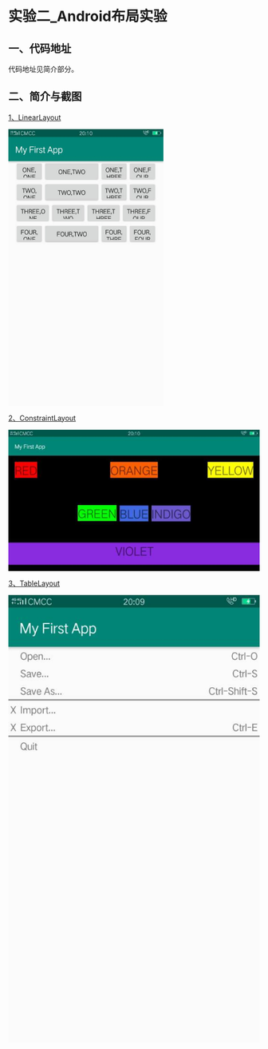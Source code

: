 # 实验二_Android布局实验

## 一、代码地址

代码地址见简介部分。

## 二、简介与截图

[1、LinearLayout](https://github.com/xkfx/android-hello-world/blob/master/app/src/main/res/layout/activity_linear_layout_test.xml)

<img src="img/ex2_1.jpg" width="61.8%" alt="ex2" align=center />

[2、ConstraintLayout](https://github.com/xkfx/android-hello-world/blob/master/app/src/main/res/layout/activity_constraint_layout_test.xml)

<img src="img/ex2_2.jpg" alt="ex2" align=center />

[3、TableLayout](https://github.com/xkfx/android-hello-world/blob/master/app/src/main/res/layout/activity_table_layout_test.xml)

<img src="img/ex2_3.jpg" alt="ex2" align=center />